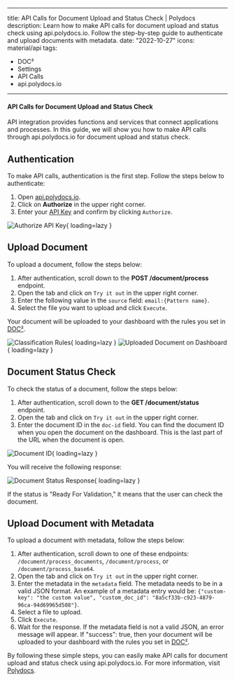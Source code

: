 
---
title: API Calls for Document Upload and Status Check | Polydocs
description: Learn how to make API calls for document upload and status check using api.polydocs.io. Follow the step-by-step guide to authenticate and upload documents with metadata.
date: "2022-10-27"
icons: material/api
tags:
  - DOC²
  - Settings
  - API Calls
  - api.polydocs.io
---

<div class='video-container'>

#### API Calls for Document Upload and Status Check

API integration provides functions and services that connect applications and processes. In this guide, we will show you how to make API calls through api.polydocs.io for document upload and status check.

## Authentication

To make API calls, authentication is the first step. Follow the steps below to authenticate:

1. Open [api.polydocs.io](https://api.polydocs.io/docs).
2. Click on **Authorize** in the upper right corner.
3. Enter your [API Key](/doc2/settings/integration/api-integration/) and confirm by clicking `Authorize`.

![Authorize API Key](/_images/doc2/admin_guides_doc2-api-authorize.png){ loading=lazy }

## Upload Document

To upload a document, follow the steps below:

1. After authentication, scroll down to the **POST /document/process** endpoint.
2. Open the tab and click on `Try it out` in the upper right corner.
3. Enter the following value in the `source` field: `email:{Pattern name}`.
4. Select the file you want to upload and click `Execute`.

Your document will be uploaded to your dashboard with the rules you set in [DOC²](https://app.polydocs.io/settings/classify-extract).

![Classification Rules](/_images/doc2/DOC2_classification-rules_Pattern.png){ loading=lazy }
![Uploaded Document on Dashboard](/_images/doc2/DOC2_Uploaded-doc-on-dashboard.png){ loading=lazy }

## Document Status Check

To check the status of a document, follow the steps below:

1. After authentication, scroll down to the **GET /document/status** endpoint.
2. Open the tab and click on `Try it out` in the upper right corner.
3. Enter the document ID in the `doc-id` field. You can find the document ID when you open the document on the dashboard. This is the last part of the URL when the document is open.

![Document ID](/_images/doc2/DOC2_API_GET_Document-Status_doc_id.png){ loading=lazy }

You will receive the following response:

![Document Status Response](/_images/doc2/DOC2_API_GET_Document-Status_Response.png){ loading=lazy }

If the status is "Ready For Validation," it means that the user can check the document.

## Upload Document with Metadata

To upload a document with metadata, follow the steps below:

1. After authentication, scroll down to one of these endpoints: `/document/process_documents`, `/document/process`, or `/document/process_base64`.
2. Open the tab and click on `Try it out` in the upper right corner.
3. Enter the metadata in the `metadata` field. The metadata needs to be in a valid JSON format. An example of a metadata entry would be: `{"custom-key": "the custom value", "custom_doc_id": "8a5cf33b-c923-4879-96ca-94d69965d508"}`.
4. Select a file to upload.
5. Click `Execute`.
6. Wait for the response. If the metadata field is not a valid JSON, an error message will appear. If "success": true, then your document will be uploaded to your dashboard with the rules you set in [DOC²](https://app.polydocs.io/settings/classify-extract).

By following these simple steps, you can easily make API calls for document upload and status check using api.polydocs.io. For more information, visit [Polydocs](https://polydocs.io/).
